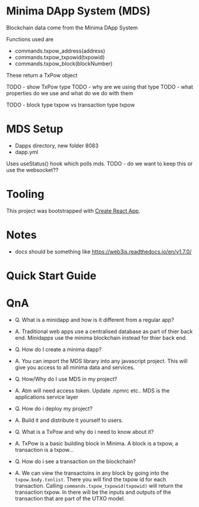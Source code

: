 # Minima DApp System (MDS)

Blockchain data come from the Minima DApp System

Functions used are

-   commands.txpow_address(address)
-   commands.txpow_txpowid(txpowid)
-   commands.txpow_block(blockNumber)

These return a TxPow object

TODO - show TxPow type
TODO - why are we using that type
TODO - what properties do we use and what do we do with them

TODO - block type txpow vs transaction type txpow

# MDS Setup

-   Dapps directory, new folder 8083
-   dapp.yml

Uses useStatus() hook which polls mds. TODO - do we want to keep this or use the websocket??

# Tooling

This project was bootstrapped with [Create React App](https://github.com/facebook/create-react-app).

# Notes

-   docs should be something like https://web3js.readthedocs.io/en/v1.7.0/

# Quick Start Guide

# QnA

-   Q. What is a minidapp and how is it different from a regular app?
-   A. Traditional web apps use a centralised database as part of thier back end. Minidapps use the minima blockchain instead for thier back end.

-   Q. How do I create a minima dapp?
-   A. You can import the MDS library into any javascript project. This will give you access to all minima data and services.

-   Q. How/Why do I use MDS in my project?
-   A. Atm will need access token. Update .npmrc etc.. MDS is the applications service layer

-   Q. How do i deploy my project?
-   A. Build it and distribute it yourself to users.

-   Q. What is a TxPow and why do i need to know about it?
-   A. TxPow is a basic building block in Minima. A block is a txpow, a transaction is a txpow...

-   Q. How do i see a transaction on the blockchain?
-   A. We can view the transactoins in any block by going into the `txpow.body.txnlist`. There you will find the txpow id for each transaction. Calling `commands.txpow_txpowid(txpowid)` will return the transaction txpow. In there will be the inputs and outputs of the transaction that are part of the UTXO model.
